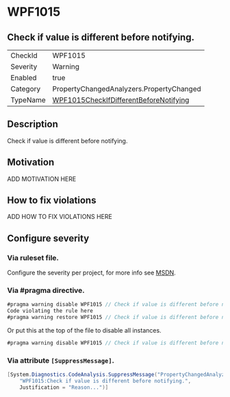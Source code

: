 # WPF1015
## Check if value is different before notifying.

<!-- start generated table -->
<table>
<tr>
  <td>CheckId</td>
  <td>WPF1015</td>
</tr>
<tr>
  <td>Severity</td>
  <td>Warning</td>
</tr>
<tr>
  <td>Enabled</td>
  <td>true</td>
</tr>
<tr>
  <td>Category</td>
  <td>PropertyChangedAnalyzers.PropertyChanged</td>
</tr>
<tr>
  <td>TypeName</td>
  <td><a href="https://github.com/DotNetAnalyzers/PropertyChangedAnalyzers/blob/master/PropertyChangedAnalyzers.Analyzers/PropertyChanged/WPF1015CheckIfDifferentBeforeNotifying.cs">WPF1015CheckIfDifferentBeforeNotifying</a></td>
</tr>
</table>
<!-- end generated table -->

## Description

Check if value is different before notifying.

## Motivation

ADD MOTIVATION HERE

## How to fix violations

ADD HOW TO FIX VIOLATIONS HERE

<!-- start generated config severity -->
## Configure severity

### Via ruleset file.

Configure the severity per project, for more info see [MSDN](https://msdn.microsoft.com/en-us/library/dd264949.aspx).

### Via #pragma directive.
```C#
#pragma warning disable WPF1015 // Check if value is different before notifying.
Code violating the rule here
#pragma warning restore WPF1015 // Check if value is different before notifying.
```

Or put this at the top of the file to disable all instances.
```C#
#pragma warning disable WPF1015 // Check if value is different before notifying.
```

### Via attribute `[SuppressMessage]`.

```C#
[System.Diagnostics.CodeAnalysis.SuppressMessage("PropertyChangedAnalyzers.PropertyChanged", 
    "WPF1015:Check if value is different before notifying.", 
    Justification = "Reason...")]
```
<!-- end generated config severity -->